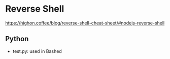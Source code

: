 # Reverse Shell

https://highon.coffee/blog/reverse-shell-cheat-sheet/#nodejs-reverse-shell

## Python

- test.py: used in Bashed
